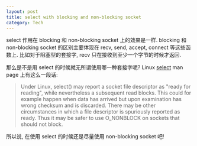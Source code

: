 ```yaml
---
layout: post
title: select with blocking and non-blocking socket
category: Tech
---
```

select 作用在 blocking 和 non-blocking socket 上的效果是一样.
blocking 和 non-blocking socket 的区别主要体现在 recv, send, accept, 
connect 等这些函数上. 比如对于阻塞型的套接字, 
recv 只在接收到至少一个字节的时候才返回.

那么是不是用 select 的时候就无所谓使用哪一种套接字呢? 
Linux [select](http://man7.org/linux/man-pages/man2/select.2.html) man page 
上有这么一段话:

> Under Linux, select() may report a socket file descriptor as "ready
> for reading", while nevertheless a subsequent read blocks.  This
> could for example happen when data has arrived but upon examination
> has wrong checksum and is discarded.  There may be other
> circumstances in which a file descriptor is spuriously reported as
> ready.  Thus it may be safer to use O_NONBLOCK on sockets that should
> not block.

所以说, 在使用 select 的时候还是尽量使用 non-blocking socket 吧!
